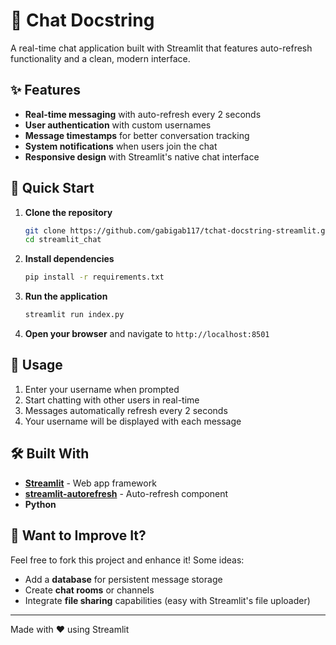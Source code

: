 # 💬 Chat Docstring

A real-time chat application built with Streamlit that features auto-refresh functionality and a clean, modern interface.

## ✨ Features

- **Real-time messaging** with auto-refresh every 2 seconds
- **User authentication** with custom usernames
- **Message timestamps** for better conversation tracking
- **System notifications** when users join the chat
- **Responsive design** with Streamlit's native chat interface

## 🚀 Quick Start

1. **Clone the repository**
   ```bash
   git clone https://github.com/gabigab117/tchat-docstring-streamlit.git
   cd streamlit_chat
   ```

2. **Install dependencies**
   ```bash
   pip install -r requirements.txt
   ```

3. **Run the application**
   ```bash
   streamlit run index.py
   ```

4. **Open your browser** and navigate to `http://localhost:8501`

## 🎯 Usage

1. Enter your username when prompted
2. Start chatting with other users in real-time
3. Messages automatically refresh every 2 seconds
4. Your username will be displayed with each message

## 🛠️ Built With

- **[Streamlit](https://streamlit.io/)** - Web app framework
- **[streamlit-autorefresh](https://pypi.org/project/streamlit-autorefresh/)** - Auto-refresh component
- **Python**

## 🤝 Want to Improve It?

Feel free to fork this project and enhance it! Some ideas:
- Add a **database** for persistent message storage
- Create **chat rooms** or channels
- Integrate **file sharing** capabilities (easy with Streamlit's file uploader)

---

Made with ❤️ using Streamlit